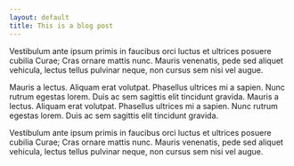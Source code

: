 ```yaml
---
layout: default
title: This is a blog post
---
```

Vestibulum ante ipsum primis in faucibus orci luctus et ultrices posuere cubilia Curae; Cras ornare mattis nunc. Mauris venenatis, pede sed aliquet vehicula, lectus tellus pulvinar neque, non cursus sem nisi vel augue.

Mauris a lectus. Aliquam erat volutpat. Phasellus ultrices mi a sapien. Nunc rutrum egestas lorem. Duis ac sem sagittis elit tincidunt gravida. Mauris a lectus. Aliquam erat volutpat. Phasellus ultrices mi a sapien. Nunc rutrum egestas lorem. Duis ac sem sagittis elit tincidunt gravida.

Vestibulum ante ipsum primis in faucibus orci luctus et ultrices posuere cubilia Curae; Cras ornare mattis nunc. Mauris venenatis, pede sed aliquet vehicula, lectus tellus pulvinar neque, non cursus sem nisi vel augue.